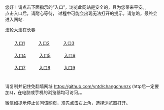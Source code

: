 您好！请点击下面指示的“入口”，浏览此网站是安全的，且为您带来平安。。 <br/>
点击入口后，请耐心等待， 过程中可能会出现无法打开的提示，请忽略，最终会进入网站. </br>

法轮大法在长春<br/>
<div style="padding:10px"><a style="margin:20px" target="_blank" href="https://d3h1n6geft1c31.cloudfront.net/2Qpsp?nctrcv" id="ccLink1" rel="nofollow">入口1</a> <a target="_blank" style="margin:20px" href="https://d2u1vb8z5fvpr3.cloudfront.net/2Qpsp?pchwj" id="ccLink2" rel="nofollow">入口2</a> <a style="margin:20px" target="_blank" href="https://d7tgrgbhz1adu.cloudfront.net/2Qpsp?yrssuefh" id="ccLink3" rel="nofollow">入口3</a></div>

<div style="padding:10px" ><a style="margin:20px" target="_blank" href="https://d3h1n6geft1c31.cloudfront.net/2Qpsp?nctrcv" id="ccLink4" rel="nofollow">入口4</a> <a style="margin:20px" href="https://d2u1vb8z5fvpr3.cloudfront.net/2Qpsp?pchwj" target="_blank" id="ccLink5" rel="nofollow">入口5</a> <a style="margin:20px" href="https://d7tgrgbhz1adu.cloudfront.net/2Qpsp?yrssuefh" target="_blank" id="ccLink6" rel="nofollow">入口6</a></div>

<div style="padding:10px"><a style="margin:20px" target="_blank" href="https://d3h1n6geft1c31.cloudfront.net/2Qpsp?nctrcv" id="ccLink7" rel="nofollow">入口7</a> <a style="margin:20px" href="https://d2u1vb8z5fvpr3.cloudfront.net/2Qpsp?pchwj" target="_blank" id="ccLink8" rel="nofollow">入口8</a> <a style="margin:20px" target="_blank" href="https://d7tgrgbhz1adu.cloudfront.net/2Qpsp?yrssuefh" id="ccLink9" rel="nofollow">入口9</a></div>

<br/>



请复制并记住免翻墙网址 https://github.com/yntd/changchunzx (http后一定要加s)，在电脑或手机的浏览器均可访问。。<br/>

微信如提示停止访问该网页，须先点击右上角，选择浏览器打开。
